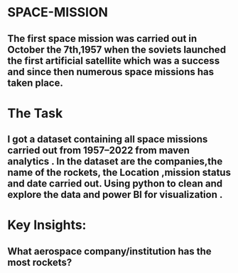# SPACE-MISSION
## The first space mission was carried out in October the 7th,1957 when the soviets launched the first artificial satellite which was a success and since then numerous space missions has taken place.
# The Task
## I got a dataset containing all space missions carried out from 1957–2022 from maven analytics . In the dataset are the companies,the name of the rockets, the Location ,mission status and date carried out. Using python to clean and explore the data and power BI for visualization .
# Key Insights:
## What aerospace company/institution has the most rockets?
